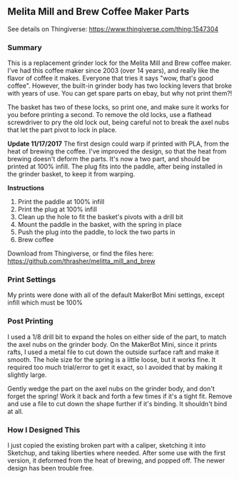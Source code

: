 ## Melita Mill and Brew Coffee Maker Parts

See details on Thingiverse:
https://www.thingiverse.com/thing:1547304

### Summary

This is a replacement grinder lock for the Melita Mill and Brew coffee maker.  I've had this coffee maker since 2003 (over 14 years), and really like the flavor of coffee it makes.  Everyone that tries it says "wow, that's good coffee".  However, the built-in grinder body has two locking levers that broke with years of use.  You can get spare parts on ebay, but why not print them?!

The basket has two of these locks, so print one, and make sure it works for you before printing a second.  To remove the old locks, use a flathead screwdriver to pry the old lock out, being careful not to break the axel nubs that let the part pivot to lock in place.

**Update 11/17/2017**
The first design could warp if printed with PLA, from the heat of brewing the coffee.  I've improved the design, so that the heat from brewing doesn't deform the parts.  It's now a two part, and should be printed at 100% infill.  The plug fits into the paddle, after being installed in the grinder basket, to keep it from warping.

**Instructions**
1. Print the paddle at 100% infill
1. Print the plug at 100% infill
1. Clean up the hole to fit the basket's pivots with a drill bit
1. Mount the paddle in the basket, with the spring in place
1. Push the plug into the paddle, to lock the two parts in
1. Brew coffee

Download from Thingiverse, or find the files here:
https://github.com/thrasher/melitta_mill_and_brew

### Print Settings

My prints were done with all of the default MakerBot Mini settings, except infill which must be 100%

### Post Printing

I used a 1/8 drill bit to expand the holes on either side of the part, to match the axel nubs on the grinder body.  On the MakerBot Mini, since it prints rafts, I used a metal file to cut down the outside surface raft and make it smooth.  The hole size for the spring is a little loose, but it works fine.  It required too much trial/error to get it exact, so I avoided that by making it slightly large.

Gently wedge the part on the axel nubs on the grinder body, and don't forget the spring!  Work it back and forth a few times if it's a tight fit.  Remove and use a file to cut down the shape further if it's binding.  It shouldn't bind at all.

### How I Designed This

I just copied the existing broken part with a caliper, sketching it into Sketchup, and taking liberties where needed.  After some use with the first version, it deformed from the heat of brewing, and popped off.  The newer design has been trouble free.